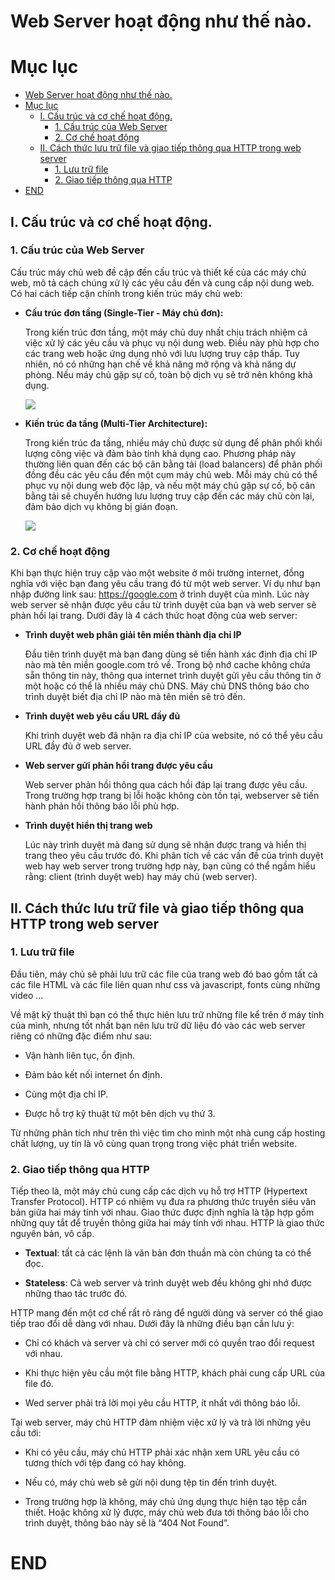 # Web Server hoạt động như thế nào.

# Mục lục


- [Web Server hoạt động như thế nào.](#web-server-hoạt-động-như-thế-nào)
- [Mục lục](#mục-lục)
  - [I. Cấu trúc và cơ chế hoạt động.](#i-cấu-trúc-và-cơ-chế-hoạt-động)
    - [1. Cấu trúc của Web Server](#1-cấu-trúc-của-web-server)
    - [2. Cơ chế hoạt động](#2-cơ-chế-hoạt-động)
  - [II. Cách thức lưu trữ file và giao tiếp thông qua HTTP trong web server](#ii-cách-thức-lưu-trữ-file-và-giao-tiếp-thông-qua-http-trong-web-server)
    - [1. Lưu trữ file](#1-lưu-trữ-file)
    - [2. Giao tiếp thông qua HTTP](#2-giao-tiếp-thông-qua-http)
- [END](#end)








## I. Cấu trúc và cơ chế hoạt động.

### 1. Cấu trúc của Web Server

Cấu trúc máy chủ web đề cập đến cấu trúc và thiết kế của các máy chủ web, mô tả cách chúng xử lý các yêu cầu đến và cung cấp nội dung web. Có hai cách tiếp cận chính trong kiến trúc máy chủ web:

* **Cấu trúc đơn tầng (Single-Tier - Máy chủ đơn):**

    Trong kiến trúc đơn tầng, một máy chủ duy nhất chịu trách nhiệm cả việc xử lý các yêu cầu và phục vụ nội dung web. Điều này phù hợp cho các trang web hoặc ứng dụng nhỏ với lưu lượng truy cập thấp. Tuy nhiên, nó có những hạn chế về khả năng mở rộng và khả năng dự phòng. Nếu máy chủ gặp sự cố, toàn bộ dịch vụ sẽ trở nên không khả dụng.

    ![](/thuctap/img/Single-Tier.png)

* **Kiến trúc đa tầng (Multi-Tier Architecture):**

    Trong kiến trúc đa tầng, nhiều máy chủ được sử dụng để phân phối khối lượng công việc và đảm bảo tính khả dụng cao. Phương pháp này thường liên quan đến các bộ cân bằng tải (load balancers) để phân phối đồng đều các yêu cầu đến một cụm máy chủ web. Mỗi máy chủ có thể phục vụ nội dung web độc lập, và nếu một máy chủ gặp sự cố, bộ cân bằng tải sẽ chuyển hướng lưu lượng truy cập đến các máy chủ còn lại, đảm bảo dịch vụ không bị gián đoạn.

    ![](/thuctap/img/multi-tier.png)


### 2. Cơ chế hoạt động

Khi bạn thực hiện truy cập vào một website ở môi trường internet, đồng nghĩa với việc bạn đang yêu cầu trang đó từ một web server. Ví dụ như bạn nhập đường link sau: https://google.com ở trình duyệt của mình. Lúc này web server sẽ nhận được yêu cầu từ trình duyệt của bạn và web server sẽ phản hồi lại trang. Dưới đây là 4 cách thức hoạt động của web server:

* **Trình duyệt web phân giải tên miền thành địa chỉ IP**

    Đầu tiên trình duyệt mà bạn đang dùng sẽ tiến hành xác định địa chỉ IP nào mà tên miền google.com trỏ về. Trong bộ nhớ cache không chứa sẵn thông tin này, thông qua internet trình duyệt gửi yêu cầu thông tin ở một hoặc có thể là nhiều máy chủ DNS. Máy chủ DNS thông báo cho trình duyệt biết địa chỉ IP nào mà tên miền sẽ trỏ đến.

* **Trình duyệt web yêu cầu URL đầy đủ**

    Khi trình duyệt web đã nhận ra địa chỉ IP của website, nó có thể yêu cầu URL đầy đủ ở web server.

* **Web server gửi phản hồi trang được yêu cầu**

    Web server phản hồi thông qua cách hồi đáp lại trang được yêu cầu. Trong trường hợp trang bị lỗi hoặc không còn tồn tại, webserver sẽ tiến hành phản hồi thông báo lỗi phù hợp.

* **Trình duyệt hiển thị trang web**

    Lúc này trình duyệt mà đang sử dụng sẽ nhận được trang và hiển thị trang theo yêu cầu trước đó. Khi phân tích về các vấn đề của trình duyệt web hay web server trong trường hợp này, bạn cũng có thể ngầm hiểu rằng: client (trình duyệt web) hay máy chủ (web server).

## II. Cách thức lưu trữ file và giao tiếp thông qua HTTP trong web server

### 1. Lưu trữ file

Đầu tiên, máy chủ sẽ phải lưu trữ các file của trang web đó bao gồm tất cả các file HTML và các file liên quan như css và javascript, fonts cùng những video …

Về mặt kỹ thuật thì bạn có thể thực hiên lưu trữ những file kể trên ở máy tính của mình, nhưng tốt nhất bạn nên lưu trữ dữ liệu đó vào các web server riêng có những đặc điểm như sau:

* Vận hành liên tục, ổn định.

* Đảm bảo kết nối internet ổn định.

* Cùng một địa chỉ IP. 

* Được hỗ trợ kỹ thuật từ một bên dịch vụ thứ 3. 

Từ những phân tích như trên thì việc tìm cho mình một nhà cung cấp hosting chất lượng, uy tín là vô cùng quan trọng trong việc phát triển website.

### 2. Giao tiếp thông qua HTTP

Tiếp theo là, một máy chủ cung cấp các dịch vụ hỗ trợ HTTP (Hypertext Transfer Protocol). HTTP có nhiệm vụ đưa ra phương thức truyền siêu văn bản giữa hai máy tính với nhau. Giao thức được định nghĩa là tập hợp gồm những quy tắt để truyền thông giữa hai máy tính với nhau. HTTP là giao thức nguyên bản, vô cấp.

* **Textual**: tất cả các lệnh là văn bản đơn thuần mà còn chúng ta có thể đọc.

* **Stateless**: Cả web server và trình duyệt web đều không ghi nhớ được những thao tác trước đó.

HTTP mang đến một cơ chế rất rõ ràng để người dùng và server có thể giao tiếp trao đổi dễ dàng với nhau. Dưới đây là những điều bạn cần lưu ý:

* Chỉ có khách và server và chỉ có server mới có quyền trao đổi request với nhau.

* Khi thực hiện yêu cầu một file bằng HTTP, khách phải cung cấp URL của file đó.

* Wed server phải trả lời mọi yêu cầu HTTP, ít nhất với thông báo lỗi.

Tại web server, máy chủ HTTP đảm nhiệm việc xử lý và trả lời những yêu cầu tới:

* Khi có yêu cầu, máy chủ HTTP phải xác nhận xem URL yêu cầu có tương thích với tệp đang có hay không.  

* Nếu có, máy chủ web sẽ gửi nội dung tệp tin đến trình duyệt. 

* Trong trường hợp là không, máy chủ ứng dụng thực hiện tạo tệp cần thiết. Hoặc không xử lý được, máy chủ web đưa tới thông báo lỗi cho trình duyệt, thông báo này sẽ là “404 Not Found”.

# END